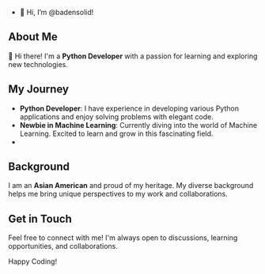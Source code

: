 - 👋 Hi, I’m @badensolid!
## About Me

👋 Hi there! I'm a **Python Developer** with a passion for learning and exploring new technologies. 
## My Journey

- **Python Developer**: I have experience in developing various Python applications and enjoy solving problems with elegant code.
- **Newbie in Machine Learning**: Currently diving into the world of Machine Learning. Excited to learn and grow in this fascinating field.
- 
## Background

I am an **Asian American** and proud of my heritage. My diverse background helps me bring unique perspectives to my work and collaborations.

## Get in Touch

Feel free to connect with me! I'm always open to discussions, learning opportunities, and collaborations.

Happy Coding!

<!---
badensolid/badensolid is a ✨ special ✨ repository because its `README.md` (this file) appears on your GitHub profile.
You can click the Preview link to take a look at your changes.
--->

